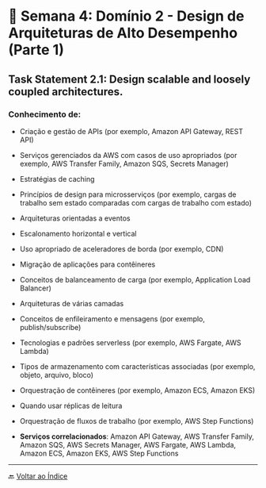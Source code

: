 # 📅 Semana 4: Domínio 2 - Design de Arquiteturas de Alto Desempenho (Parte 1)

## Task Statement 2.1: Design scalable and loosely coupled architectures.

### Conhecimento de:

- Criação e gestão de APIs (por exemplo, Amazon API Gateway, REST API)

- Serviços gerenciados da AWS com casos de uso apropriados (por exemplo, AWS Transfer Family, Amazon SQS, Secrets Manager)

- Estratégias de caching

- Princípios de design para microsserviços (por exemplo, cargas de trabalho sem estado comparadas com cargas de trabalho com estado)

- Arquiteturas orientadas a eventos

- Escalonamento horizontal e vertical

- Uso apropriado de aceleradores de borda (por exemplo, CDN)

- Migração de aplicações para contêineres

- Conceitos de balanceamento de carga (por exemplo, Application Load Balancer)

- Arquiteturas de várias camadas

- Conceitos de enfileiramento e mensagens (por exemplo, publish/subscribe)

- Tecnologias e padrões serverless (por exemplo, AWS Fargate, AWS Lambda)

- Tipos de armazenamento com características associadas (por exemplo, objeto, arquivo, bloco)

- Orquestração de contêineres (por exemplo, Amazon ECS, Amazon EKS)

- Quando usar réplicas de leitura

- Orquestração de fluxos de trabalho (por exemplo, AWS Step Functions)

- **Serviços correlacionados**: Amazon API Gateway, AWS Transfer Family, Amazon SQS, AWS Secrets Manager, AWS Fargate, AWS Lambda, Amazon ECS, Amazon EKS, AWS Step Functions


---

🔙 [Voltar ao Índice](../index.md)
